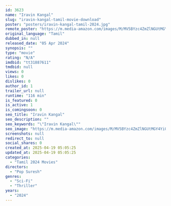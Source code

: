 ```yaml
---
id: 3623
name: "Iravin Kangal"
slug: "iravin-kangal-tamil-movie-download"
poster: "posters/iravin-kangal-tamil-2024.jpg"
remote_poster: "https://m.media-amazon.com/images/M/MV5BYzc4ZmZlNGUtMGY4Yi00MGZkLTlhYWMtNjBmNjUyMWI1ZDA0XkEyXkFqcGdeQXVyMTA4MzQ4NzMw._V1_SX300.jpg"
original_language: "Tamil"
dubbed_in: null
released_date: "05 Apr 2024"
synopsis: ""
type: "movie"
rating: "N/A"
imdbid: "tt31887611"
tmdbid: null
views: 0
likes: 0
dislikes: 0
author_id: 1
trailer_url: null
runtime: "116 min"
is_featured: 0
is_active: 1
is_comingsoon: 0
seo_title: "Iravin Kangal"
seo_description: ""
seo_keywords: "\"Iravin Kangal\""
seo_image: "https://m.media-amazon.com/images/M/MV5BYzc4ZmZlNGUtMGY4Yi00MGZkLTlhYWMtNjBmNjUyMWI1ZDA0XkEyXkFqcGdeQXVyMTA4MzQ4NzMw._V1_SX300.jpg"
screenshots: null
redirect_to: null
social_shares: 0
created_at: 2025-04-19 05:05:25
updated_at: 2025-04-19 05:05:25
categories:
  - "Tamil 2024 Movies"
directors:
  - "Pop Suresh"
genres:
  - "Sci-Fi"
  - "Thriller"
years:
  - "2024"
---
```

